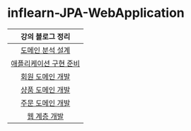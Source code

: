 # inflearn-JPA-WebApplication

|강의 블로그 정리|
|:---:|
|[도메인 분석 설계](https://yeonx.tistory.com/entry/JPA-%ED%99%9C%EC%9A%A9-%EC%9B%B9-%EC%95%A0%ED%94%8C%EB%A6%AC%EC%BC%80%EC%9D%B4%EC%85%98-%EA%B0%9C%EB%B0%9C-%EB%8F%84%EB%A9%94%EC%9D%B8-%EB%B6%84%EC%84%9D-%EC%84%A4%EA%B3%84)|
|[애플리케이션 구현 준비](https://yeonx.tistory.com/entry/JPA-%ED%99%9C%EC%9A%A9-%EC%9B%B9-%EC%95%A0%ED%94%8C%EB%A6%AC%EC%BC%80%EC%9D%B4%EC%85%98-%EA%B0%9C%EB%B0%9C-%EC%95%A0%ED%94%8C%EB%A6%AC%EC%BC%80%EC%9D%B4%EC%85%98-%EA%B5%AC%ED%98%84-%EC%A4%80%EB%B9%84)|
|[회원 도메인 개발](https://yeonx.tistory.com/entry/JPA-%ED%99%9C%EC%9A%A9-%EC%9B%B9-%EC%95%A0%ED%94%8C%EB%A6%AC%EC%BC%80%EC%9D%B4%EC%85%98-%EA%B0%9C%EB%B0%9C-%ED%9A%8C%EC%9B%90-%EB%8F%84%EB%A9%94%EC%9D%B8-%EA%B0%9C%EB%B0%9C)|
|[샹품 도메인 개발](https://yeonx.tistory.com/entry/JPA-%ED%99%9C%EC%9A%A9-%EC%9B%B9-%EC%95%A0%ED%94%8C%EB%A6%AC%EC%BC%80%EC%9D%B4%EC%85%98-%EA%B0%9C%EB%B0%9C-%EC%83%81%ED%92%88-%EB%8F%84%EB%A9%94%EC%9D%B8-%EA%B0%9C%EB%B0%9C)|
|[주문 도메인 개발](https://yeonx.tistory.com/entry/JPA-%ED%99%9C%EC%9A%A9-%EC%9B%B9-%EC%95%A0%ED%94%8C%EB%A6%AC%EC%BC%80%EC%9D%B4%EC%85%98-%EA%B0%9C%EB%B0%9C-%EC%A3%BC%EB%AC%B8-%EB%8F%84%EB%A9%94%EC%9D%B8-%EA%B0%9C%EB%B0%9C)|
|[웹 계층 개발](https://yeonx.tistory.com/entry/JPA-%ED%99%9C%EC%9A%A9-%EC%9B%B9-%EC%95%A0%ED%94%8C%EB%A6%AC%EC%BC%80%EC%9D%B4%EC%85%98-%EA%B0%9C%EB%B0%9C-%EC%9B%B9-%EA%B3%84%EC%B8%B5-%EA%B0%9C%EB%B0%9C)|
